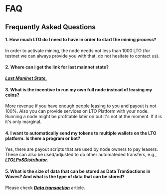 # FAQ

## Frequently Asked Questions

#### 1. How much LTO do I need to have in order to start the mining process?

In order to activate mining, the node needs not less than 1000 LTO \(for testnet we can always provide you with that, do not hesitate to contact us\).

#### 2. Where can i get the link for last mainnet state?

[_**Last Maninet State.**_](https://nodes.lto.network)

#### 3. What is the incentive to run my own full node instead of leasing my coins?

More revenue if you have enough people leasing to you and payout is not 100%. Also you can provide services on LTO Platform with your node. Running a node might be profitable later on but it's not at the moment. If it is it's only marginal.

#### 4. I want to automatically send my tokens to multiple wallets on the LTO platform. Is there a program or bot?

Yes, there are payout scripts that are used by node owners to pay leasers. These can also be used/adjusted to do other automateded transfers, e.g., [_**LTOLPoSDistributor**_](https://github.com/jayjaynl/LTO_LPoSDistributor)_**.**_

#### 5. What is the size of data that can be stored as Data TranSactions in Waves? And what is the type of data that can be stored?

Please check [_**Data transaction**_](data_transaction.md) article.


